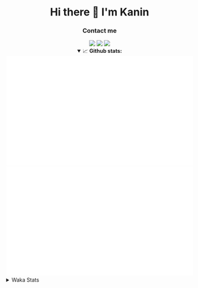 <div align="center">
 <h1>Hi there 👋 I'm Kanin</h1>
 <h3>Contact me</h3>
 <a href="mailto:im@kanin.dev"><img src="https://img.shields.io/badge/gmail-%23D14836.svg?&style=for-the-badge&logo=gmail&logoColor=white"/></a>
 <a href="https://twitter.com/KaninTwt"><img src="https://img.shields.io/badge/twitter-%231DA1F2.svg?&style=for-the-badge&logo=twitter&logoColor=white"/></a>
 <a href="https://www.linkedin.com/in/KaninDev"><img src="https://img.shields.io/badge/linkedin-%230077B5.svg?&style=for-the-badge&logo=linkedin&logoColor=white"/></a>
<details open>
  <summary>📈 <b>Github stats:</b></summary>
  <img src="https://github.com/Kanin/Kanin/blob/master/scripts/GitHubStats/generated/overview.svg"/>
  <img src="https://github.com/Kanin/Kanin/blob/master/scripts/GitHubStats/generated/languages.svg"/>
</details>
</div>

<details>
 <summary>Waka Stats</summary>

<!--START_SECTION:waka-->
![Code Time](http://img.shields.io/badge/Code%20Time-2%2C617%20hrs%2020%20mins-blue)

![Profile Views](http://img.shields.io/badge/Profile%20Views-0-blue)

![Lines of code](https://img.shields.io/badge/From%20Hello%20World%20I%27ve%20Written-788.2%20thousand%20lines%20of%20code-blue)

**🐱 My GitHub Data** 

> 📦 181.5 kB Used in GitHub's Storage 
 > 
> 🏆 75 Contributions in the Year 2025
 > 
> 🚫 Not Opted to Hire
 > 
> 📜 28 Public Repositories 
 > 
> 🔑 19 Private Repositories 
 > 
**I'm an Early 🐤** 

```text
🌞 Morning                3006 commits        ███████░░░░░░░░░░░░░░░░░░   27.63 % 
🌆 Daytime                3196 commits        ███████░░░░░░░░░░░░░░░░░░   29.38 % 
🌃 Evening                3132 commits        ███████░░░░░░░░░░░░░░░░░░   28.79 % 
🌙 Night                  1544 commits        ████░░░░░░░░░░░░░░░░░░░░░   14.19 % 
```
📅 **I'm Most Productive on Monday** 

```text
Monday                   2105 commits        █████░░░░░░░░░░░░░░░░░░░░   19.35 % 
Tuesday                  1576 commits        ████░░░░░░░░░░░░░░░░░░░░░   14.49 % 
Wednesday                1092 commits        ███░░░░░░░░░░░░░░░░░░░░░░   10.04 % 
Thursday                 1671 commits        ████░░░░░░░░░░░░░░░░░░░░░   15.36 % 
Friday                   1816 commits        ████░░░░░░░░░░░░░░░░░░░░░   16.69 % 
Saturday                 1045 commits        ██░░░░░░░░░░░░░░░░░░░░░░░   09.61 % 
Sunday                   1573 commits        ████░░░░░░░░░░░░░░░░░░░░░   14.46 % 
```


📊 **This Week I Spent My Time On** 

```text
🕑︎ Time Zone: America/New_York

💬 Programming Languages: 
Python                   18 hrs 59 mins      ███████████████████████░░   93.32 % 
TypeScript               1 hr 2 mins         █░░░░░░░░░░░░░░░░░░░░░░░░   05.11 % 
JSON                     7 mins              ░░░░░░░░░░░░░░░░░░░░░░░░░   00.62 % 
Bash                     4 mins              ░░░░░░░░░░░░░░░░░░░░░░░░░   00.40 % 
virtualenv               3 mins              ░░░░░░░░░░░░░░░░░░░░░░░░░   00.28 % 

🔥 Editors: 
VS Code                  19 hrs 35 mins      ████████████████████████░   96.24 % 
PyCharm                  36 mins             █░░░░░░░░░░░░░░░░░░░░░░░░   02.96 % 
WebStorm                 9 mins              ░░░░░░░░░░░░░░░░░░░░░░░░░   00.80 % 

🐱‍💻 Projects: 
Site                     19 hrs 35 mins      ████████████████████████░   96.24 % 
APIServer                36 mins             █░░░░░░░░░░░░░░░░░░░░░░░░   02.96 % 
mysite                   9 mins              ░░░░░░░░░░░░░░░░░░░░░░░░░   00.80 % 
OhioBot                  0 secs              ░░░░░░░░░░░░░░░░░░░░░░░░░   00.00 % 

💻 Operating System: 
Windows                  20 hrs 21 mins      █████████████████████████   100.00 % 
```

**I Mostly Code in Python** 

```text
Python                   34 repos            ████████████████░░░░░░░░░   62.96 % 
Java                     7 repos             ███░░░░░░░░░░░░░░░░░░░░░░   12.96 % 
TypeScript               5 repos             ██░░░░░░░░░░░░░░░░░░░░░░░   09.26 % 
HTML                     3 repos             █░░░░░░░░░░░░░░░░░░░░░░░░   05.56 % 
Kotlin                   1 repo              ░░░░░░░░░░░░░░░░░░░░░░░░░   01.85 % 
```



**Timeline**

![Lines of Code chart](https://raw.githubusercontent.com/Kanin/Kanin/master/assets/bar_graph.png)


 Last Updated on 14/03/2025 01:32:23 UTC
<!--END_SECTION:waka-->
</details>
